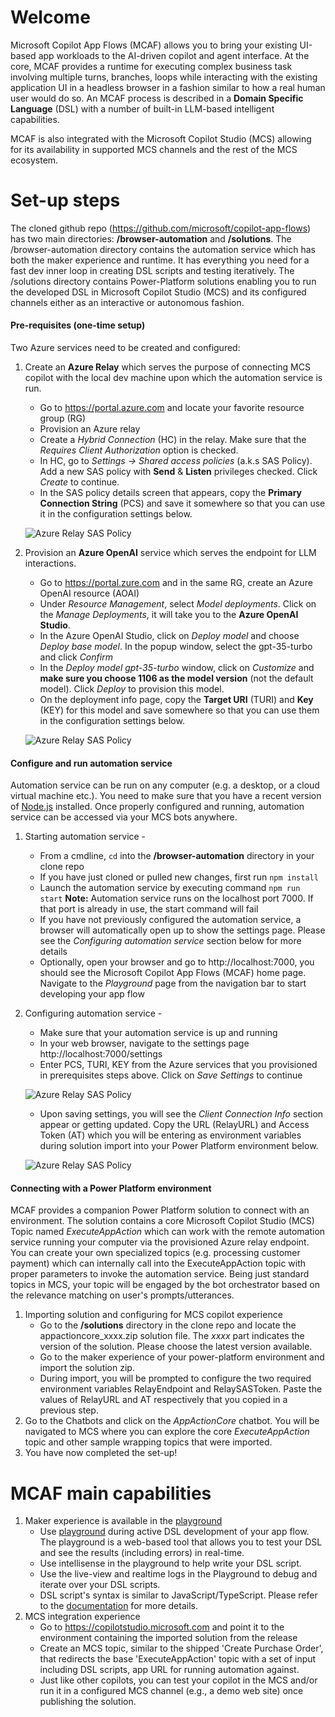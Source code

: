 # Welcome

Microsoft Copilot App Flows (MCAF) allows you to bring your existing UI-based app workloads to the AI-driven copilot and agent interface. At the core, MCAF provides a runtime for executing complex business task involving multiple turns, branches, loops while interacting with the existing application UI in a headless browser in a fashion similar to how a real human user would do so. An MCAF process is described in a **Domain Specific Language** (DSL) with a number of built-in LLM-based intelligent capabilities.

MCAF is also integrated with the Microsoft Copilot Studio (MCS) allowing for its availability in supported MCS channels and the rest of the MCS ecosystem.


# Set-up steps

The cloned github repo (https://github.com/microsoft/copilot-app-flows) has two main directories: **/browser-automation** and **/solutions**. The /browser-automation directory contains the automation service which has both the maker experience and runtime. It has everything you need for a fast dev inner loop in creating DSL scripts and testing iteratively. The /solutions directory contains Power-Platform solutions enabling you to run the developed DSL in Microsoft Copilot Studio (MCS) and its configured channels either as an interactive or autonomous fashion.

#### Pre-requisites (one-time setup)
Two Azure services need to be created and configured:
1. Create an **Azure Relay** which serves the purpose of connecting MCS copilot with the local dev machine upon which the automation service is run.
   - Go to https://portal.azure.com and locate your favorite resource group (RG)
   - Provision an Azure relay
   - Create a *Hybrid Connection* (HC) in the relay. Make sure that the *Requires Client Authorization* option is checked.
   - In HC, go to *Settings -> Shared access policies* (a.k.s SAS Policy). Add a new SAS policy with **Send** & **Listen** privileges checked. Click *Create* to continue.
   - In the SAS policy details screen that appears, copy the **Primary Connection String** (PCS) and save it somewhere so that you can use it in the configuration settings below.
   
   ![Azure Relay SAS Policy](../../public/img/azure-relay-sas-policy.png)
2. Provision an **Azure OpenAI** service which serves the endpoint for LLM interactions.
   - Go to https://portal.zure.com and in the same RG, create an Azure OpenAI resource (AOAI)
   - Under *Resource Management*, select *Model deployments*. Click on the *Manage Deployments*, it will take you to the **Azure OpenAI Studio**.
   - In the Azure OpenAI Studio,  click on *Deploy model* and choose *Deploy base model*. In the popup window, select the gpt-35-turbo and click *Confirm*
   - In the *Deploy model gpt-35-turbo* window, click on *Customize* and **make sure you choose 1106 as the model version** (not the default model). Click *Deploy* to provision this model.
   - On the deployment info page, copy the **Target URI** (TURI) and **Key** (KEY) for this model and save somewhere so that you can use them in the configuration settings below.
  
   ![Azure Relay SAS Policy](../../public/img/azure-openai-model.png)
  
#### Configure and run automation service
Automation service can be run on any computer (e.g. a desktop, or a cloud virtual machine etc.). You need to make sure that you have a recent version of [Node.js](https://nodejs.org/en/download/package-manager) installed. Once properly configured and running, automation service can be accessed via your MCS bots anywhere.

1. Starting automation service -
   - From a cmdline, `cd` into the **/browser-automation** directory in your clone repo
   - If you have just cloned or pulled new changes, first run `npm install`
   - Launch the automation service by executing command `npm run start` **Note:** Automation service runs on the localhost port 7000. If that port is already in use, the start command will fail
   - If you have not previously configured the automation service, a browser will automatically open up to show the settings page. Please see the *Configuring automation service* section below for more details
   - Optionally, open your browser and go to http://localhost:7000, you should see the Microsoft Copilot App Flows (MCAF) home page. Navigate to the *Playground* page from the navigation bar to start developing your app flow
2. Configuring automation service -
   - Make sure that your automation service is up and running
   - In your web browser, navigate to the settings page http://localhost:7000/settings
   - Enter PCS, TURI, KEY from the Azure services that you provisioned in prerequisites steps above. Click on *Save Settings* to continue
  
   ![Azure Relay SAS Policy](../../public/img/save-settings.png)
   - Upon saving settings, you will see the *Client Connection Info* section appear or getting updated. Copy the URL (RelayURL) and Access Token (AT) which you will be entering as environment variables during solution import into your Power Platform environment below.
  
   ![Azure Relay SAS Policy](../../public/img/settings-client-connection.png)

#### Connecting with a Power Platform environment
MCAF provides a companion Power Platform solution to connect with an environment. The solution contains a core Microsoft Copilot Studio (MCS) Topic named *ExecuteAppAction* which can work with the remote automation service running your computer via the provisioned Azure relay endpoint. You can create your own specialized topics (e.g. processing customer payment) which can internally call into the ExecuteAppAction topic with proper parameters to invoke the automation service. Being just standard topics in MCS, your topic will be engaged by the bot orchestrator based on the relevance matching on user's prompts/utterances.
1. Importing solution and configuring for MCS copilot experience
   - Go to the **/solutions** directory in the clone repo and locate the appactioncore_xxxx.zip solution file. The *xxxx* part indicates the version of the solution. Please choose the latest version available.
   - Go to the maker experience of your power-platform environment and import the solution zip.
   - During import, you will be prompted to configure the two required environment variables RelayEndpoint and RelaySASToken. Paste the values of RelayURL and AT respectively that you copied in a previous step.
2. Go to the Chatbots and click on the *AppActionCore* chatbot. You will be navigated to  MCS where you can explore the core *ExecuteAppAction* topic and other sample wrapping topics that were imported.
3. You have now completed the set-up!

# MCAF main capabilities
1. Maker experience is available in the [playground](/playground)
   - Use [playground](/playground) during active DSL development of your app flow. The playground is a web-based tool that allows you to test your DSL and see the results (including errors) in real-time.
   - Use intellisense in the playground to help write your DSL script.
   - Use the live-view and realtime logs in the Playground to debug and iterate over your DSL scripts.
   - DSL script's syntax is similar to JavaScript/TypeScript. Please refer to the [documentation](/dsl-guide) for more details.
2. MCS integration experience
   - Go to https://copilotstudio.microsoft.com and point it to the environment containing the imported solution from the release
   - Create an MCS topic, similar to the shipped 'Create Purchase Order', that redirects the base 'ExecuteAppAction' topic with a set of input including DSL scripts, app URL for running automation against.
   - Just like other copilots, you can test your copilot in the MCS and/or run it in a configured MCS channel (e.g., a demo web site) once publishing the solution.




